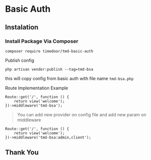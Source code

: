 # Basic Auth

## Instalation 
### Install Package Via Composer
```
composer require timedoor/tmd-basic-auth
```

Publish config
```
php artisan vendor:publish --tag=tmd-bsa
```
this will copy config from basic auth with file name `tmd-bsa.php`

Route Implementation Example
```
Route::get('/', function () {
    return view('welcome');
})->middleware('tmd-bsa');
```

>You can add new provider on config file and add new param on middleware
```
Route::get('/', function () {
    return view('welcome');
})->middleware('tmd-bsa:admin,client');
```

## Thank You
